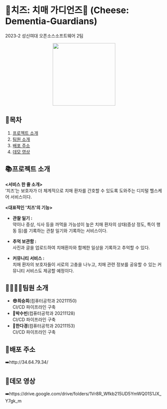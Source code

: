 # 🧀치즈: 치매 가디언즈🧀 (Cheese: Dementia-Guardians)
2023-2 성신여대 오픈소스소프트웨어 2팀
<p align="center">
  <img src="https://user-images.githubusercontent.com/80445246/245830427-cdd7d976-233b-4f13-bf4c-a9599c9999d8.png" style="width:200px; height:200px">
</p>

## 📖목차
1. [프로젝트 소개](#프로젝트-소개)
2. [팀원 소개](#팀원-소개)
3. [배포 주소](#배포-주소)
4. [데모 영상](#데모-영상)



## 📚프로젝트 소개
<b><서비스 한 줄 소개></b> <br>
 ‘치즈’는 보호자가 더 체계적으로 치매 환자를 간호할 수 있도록 도와주는 디지털 헬스케어 서비스이다. 

<b><대표적인 '치즈'의 기능></b> <br>
- <b>관찰 일기 :</b> <br> 
  약이나 증상, 식사 등을 까먹을 가능성이 높은 치매 환자의 상태(증상 정도, 특이 행동 등)를 기록하는 관찰 일기와 기록하는 서비스이다.

- <b>추억 보관함 :</b> <br>
  사진과 글을 업로드하여 치매환자와 함께한 일상을 기록하고 추억할 수 있다.

- <b>커뮤니티 서비스 : </b> <br>
 치매 환자의 보호자들이 서로의 고충을 나누고, 치매 관련 정보를 공유할 수 있는 커뮤니티 서비스도 제공할 예정이다.  

## 👨‍👩‍👧‍👦팀원 소개
- <b>😎최승희</b>(컴퓨터공학과 20211150) <br>
  CI/CD 파이프라인 구축<br>
- <b>🫡박수빈</b>(컴퓨터공학과 20211128)  <br>
  CI/CD 파이프라인 구축<br>
-  <b>🫡한다경</b>(컴퓨터공학과 20211153)  <br>
 CI/CD 파이프라인 구축<br>

## 🔎배포 주소
➡️http://34.64.79.34/ 
  
## 🔗데모 영상
➡️https://drive.google.com/drive/folders/1Vr8R_Wfkb215UD5YmWQ01S1JX_Y7gk_m


  
